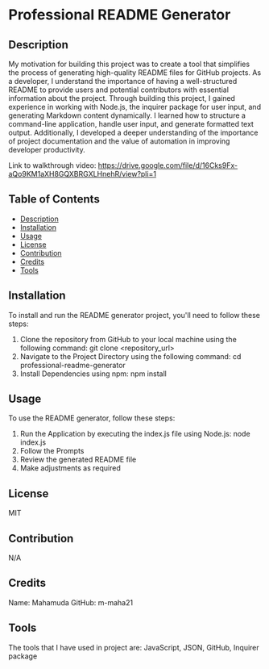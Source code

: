 # Professional README Generator

## Description

My motivation for building this project was to create a tool that simplifies the process of generating high-quality README files for GitHub projects. As a developer, I understand the importance of having a well-structured README to provide users and potential contributors with essential information about the project.
Through building this project, I gained experience in working with Node.js, the inquirer package for user input, and generating Markdown content dynamically. I learned how to structure a command-line application, handle user input, and generate formatted text output. Additionally, I developed a deeper understanding of the importance of project documentation and the value of automation in improving developer productivity.

Link to walkthrough video: https://drive.google.com/file/d/16Cks9Fx-aQo9KM1aXH8GQXBRGXLHnehR/view?pli=1

## Table of Contents 

- [Description](#description)
- [Installation](#installation)
- [Usage](#usage)
- [License](#license)
- [Contribution](#contribution)
- [Credits](#credits)
- [Tools](#tools)

## Installation

To install and run the README generator project, you'll need to follow these steps:
1. Clone the repository from GitHub to your local machine using the following command: git clone <repository_url>
2. Navigate to the Project Directory using the following command: cd professional-readme-generator
3. Install Dependencies using npm: npm install

## Usage

To use the README generator, follow these steps:
1. Run the Application by executing the index.js file using Node.js: node index.js
2. Follow the Prompts
3. Review the generated README file
4. Make adjustments as required

## License
MIT

## Contribution

N/A

## Credits

Name: Mahamuda
GitHub: m-maha21

## Tools

The tools that I have used in project are: JavaScript, JSON, GitHub, Inquirer package


